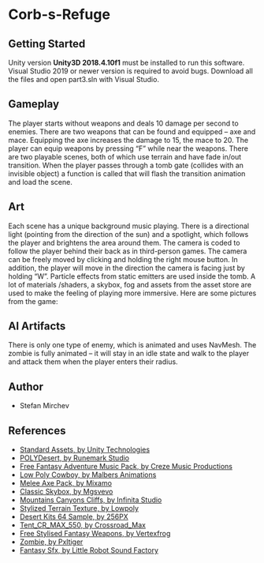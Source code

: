 # Corb-s-Refuge

## Getting Started
Unity version **Unity3D 2018.4.10f1** must be installed to run this software.
Visual Studio 2019 or newer version is required to avoid bugs.
Download all the files and open part3.sln with Visual Studio.

## Gameplay
The player starts without weapons and deals 10 damage per second to enemies. There are two weapons that can be found and equipped – axe and mace. Equipping the axe increases the damage to 15, the mace to 20. The player can equip weapons by pressing “F” while near the weapons.
There are two playable scenes, both of which use terrain and have fade in/out transition. When the player passes through a tomb gate (collides with an invisible object) a function is called that will flash the transition animation and load the scene. 

## Art
Each scene has a unique background music playing.
There is a directional light (pointing from the direction of the sun) and a spotlight, which follows the player and brightens the area around them.
The camera is coded to follow the player behind their back as in third-person games.
The camera can be freely moved by clicking and holding the right mouse button. In addition, the player will move in the direction the camera is facing just by holding “W”.
Particle effects from static emitters are used inside the tomb.
A lot of materials /shaders, a skybox, fog and assets from the asset store are used to make the feeling of playing more immersive. Here are some pictures from the game:

## AI Artifacts
There is only one type of enemy, which is animated and uses NavMesh. The zombie is fully animated – it will stay in an idle state and walk to the player and attack them when the player enters their radius.

## Author
* Stefan Mirchev

## References
* [Standard Assets, by Unity Technologies](https://assetstore.unity.com/packages/essentials/asset-packs/standard-assets-for-unity-2017-3-32351)
* [POLYDesert, by Runemark Studio](https://assetstore.unity.com/packages/3d/environments/landscapes/polydesert-107196)
* [Free Fantasy Adventure Music Pack, by Creze Music Productions](https://assetstore.unity.com/packages/audio/music/orchestral/free-fantasy-adventure-music-pack-118684)
* [Low Poly Cowboy, by Malbers Animations](https://assetstore.unity.com/packages/3d/characters/humanoids/low-poly-cowboy-49698)
* [Melee Axe Pack, by Mixamo](https://assetstore.unity.com/packages/3d/animations/melee-axe-pack-35320)
* [Classic Skybox, by Mgsvevo](https://assetstore.unity.com/packages/2d/textures-materials/sky/classic-skybox-24923)
* [Mountains Canyons Cliffs, by Infinita Studio](https://assetstore.unity.com/packages/3d/environments/landscapes/mountains-canyons-cliffs-53984)
* [Stylized Terrain Texture, by Lowpoly](https://assetstore.unity.com/packages/2d/textures-materials/floors/stylized-terrain-texture-153469)
* [Desert Kits 64 Sample, by 256PX](https://assetstore.unity.com/packages/3d/environments/landscapes/desert-kits-64-sample-86482)
* [Tent_CR_MAX_550, by Crossroad_Max](https://assetstore.unity.com/packages/3d/environments/fantasy/tent-cr-max-550-118703)
* [Free Stylised Fantasy Weapons, by Vertexfrog](https://assetstore.unity.com/packages/3d/props/weapons/free-stylised-fantasy-weapons-77078)
* [Zombie, by Pxltiger](https://assetstore.unity.com/packages/3d/characters/humanoids/zombie-30232)
* [Fantasy Sfx, by Little Robot Sound Factory](https://assetstore.unity.com/packages/audio/sound-fx/fantasy-sfx-32833)
